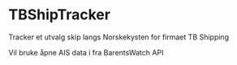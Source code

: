 # TBShipTracker
Tracker et utvalg skip langs Norskekysten for firmaet TB Shipping  
  
Vil bruke åpne AIS data i fra BarentsWatch API
